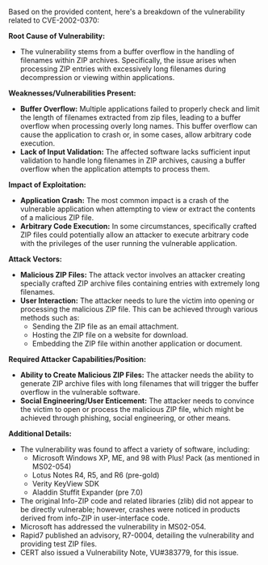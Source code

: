 Based on the provided content, here's a breakdown of the vulnerability related to CVE-2002-0370:

**Root Cause of Vulnerability:**
- The vulnerability stems from a buffer overflow in the handling of filenames within ZIP archives. Specifically, the issue arises when processing ZIP entries with excessively long filenames during decompression or viewing within applications.

**Weaknesses/Vulnerabilities Present:**
- **Buffer Overflow:** Multiple applications failed to properly check and limit the length of filenames extracted from zip files, leading to a buffer overflow when processing overly long names. This buffer overflow can cause the application to crash or, in some cases, allow arbitrary code execution.
- **Lack of Input Validation:** The affected software lacks sufficient input validation to handle long filenames in ZIP archives, causing a buffer overflow when the application attempts to process them.

**Impact of Exploitation:**
- **Application Crash:** The most common impact is a crash of the vulnerable application when attempting to view or extract the contents of a malicious ZIP file.
- **Arbitrary Code Execution:** In some circumstances, specifically crafted ZIP files could potentially allow an attacker to execute arbitrary code with the privileges of the user running the vulnerable application.

**Attack Vectors:**
- **Malicious ZIP Files:** The attack vector involves an attacker creating specially crafted ZIP archive files containing entries with extremely long filenames.
- **User Interaction:** The attacker needs to lure the victim into opening or processing the malicious ZIP file. This can be achieved through various methods such as:
   - Sending the ZIP file as an email attachment.
   - Hosting the ZIP file on a website for download.
   - Embedding the ZIP file within another application or document.

**Required Attacker Capabilities/Position:**
- **Ability to Create Malicious ZIP Files:** The attacker needs the ability to generate ZIP archive files with long filenames that will trigger the buffer overflow in the vulnerable software.
- **Social Engineering/User Enticement:** The attacker needs to convince the victim to open or process the malicious ZIP file, which might be achieved through phishing, social engineering, or other means.

**Additional Details:**
- The vulnerability was found to affect a variety of software, including:
    - Microsoft Windows XP, ME, and 98 with Plus! Pack (as mentioned in MS02-054)
    - Lotus Notes R4, R5, and R6 (pre-gold)
    - Verity KeyView SDK
    - Aladdin Stuffit Expander (pre 7.0)
- The original Info-ZIP code and related libraries (zlib) did not appear to be directly vulnerable; however, crashes were noticed in products derived from info-ZIP in user-interface code.
- Microsoft has addressed the vulnerability in MS02-054.
- Rapid7 published an advisory, R7-0004, detailing the vulnerability and providing test ZIP files.
- CERT also issued a Vulnerability Note, VU#383779, for this issue.